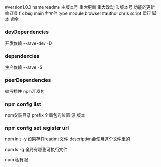 #version1.0.0
name readme
主版本号 重大更新 重大改动
次版本号 功能的更新
修订号 fix bug
main 主文件
type
module 
browser
#author chris
script 运行 脚本 命令

### devDependencies 
开发依赖 --save-dev -D
### dependencies
生产依赖 --save -S
### peerDependencies 
编写插件 npm开发包 
### npm config list 
npm安装目录
prefix 全局包的位置
源
版本
### npm config set register url

npm init -y 如果存在readme文件 description会使用这个文件里的

npm ls -g 全局有哪些可执行文件

npm 私有服